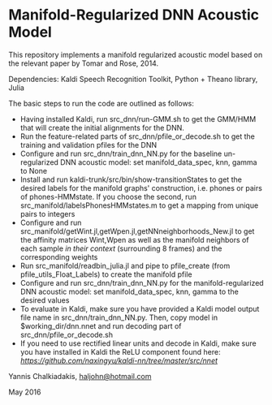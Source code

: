 # Manifold-Regularized DNN Acoustic Model #

This repository implements a manifold regularized acoustic model based on the relevant paper by Tomar and Rose, 2014.

Dependencies: Kaldi Speech Recognition Toolkit, Python + Theano library, Julia

The basic steps to run the code are outlined as follows:

* Having installed Kaldi, run src_dnn/run-GMM.sh to get the GMM/HMM that will create the initial alignments for the DNN.
* Run the feature-related parts of src_dnn/pfile_or_decode.sh to get the training and validation pfiles for the DNN
* Configure and run src_dnn/train_dnn_NN.py for the baseline un-regularized DNN acoustic model: set manifold_data_spec, knn, gamma to None
* Install and run kaldi-trunk/src/bin/show-transitionStates to get the desired labels for the manifold graphs' construction, i.e. phones or pairs of phones-HMMstate. If you choose the second, run src_manifold/labelsPhonesHMMstates.m to get a mapping from unique pairs to integers 
* Configure and run src_manifold/getWint.jl,getWpen.jl,getNNneighborhoods_New.jl to get the affinity matrices Wint,Wpen as well as the manifold neighbors of each sample *in their context* (surrounding 8 frames) and the corresponding weights
* Run src_manifold/readbin_julia.jl and pipe to pfile_create (from 
pfile_utils_Float_Labels) to create the manifold pfile
* Configure and run src_dnn/train_dnn_NN.py for the manifold-regularized DNN acoustic model: set manifold_data_spec, knn, gamma to the desired values
* To evaluate in Kaldi, make sure you have provided a Kaldi model output file name in src_dnn/train_dnn_NN.py. Then, copy model in $working_dir/dnn.nnet and run decoding part of src_dnn/pfile_or_decode.sh
* If you need to use rectified linear units and decode in Kaldi, make sure you have installed in Kaldi the ReLU component found here: *https://github.com/naxingyu/kaldi-nn/tree/master/src/nnet*



Yannis Chalkiadakis, haljohn@hotmail.com

May 2016